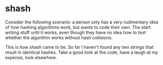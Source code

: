 # shash

Consider the following scenario: a person only has a very rudimentary idea of how hashing algorithms work, but wants to code their own. The start writing stuff until it works, even though they have no idea how to test whether the algorithm works without hash collisions.

This is how shash came to be. So far I haven't found any two strings that result in identical hashes. Take a good look at the code, have a laugh at my expense, look elsewhere.
